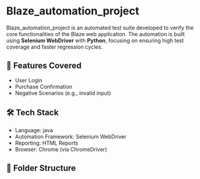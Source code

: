 # Blaze_automation_project
Blaze_automation_project is an automated test suite developed to verify the core functionalities of the Blaze web application. The automation is built using **Selenium WebDriver** with **Python**, focusing on ensuring high test coverage and faster regression cycles.

## 🧪 Features Covered
- User Login
- Purchase Confirmation
- Negative Scenarios (e.g., invalid input)

## 🛠️ Tech Stack
- Language: java
- Automation Framework: Selenium WebDriver   
- Reporting: HTML Reports  
- Browser: Chrome (via ChromeDriver)

## 🧾 Folder Structure
